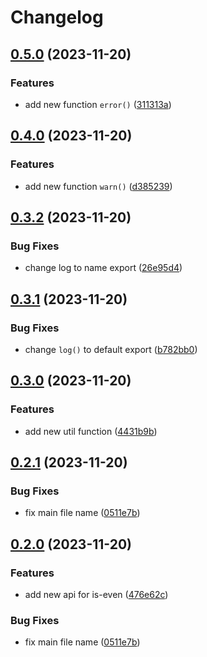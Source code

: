 # Changelog

## [0.5.0](https://github.com/YiCChi/front-monorepo/compare/is-even-v0.4.0...is-even-v0.5.0) (2023-11-20)


### Features

* add new function `error()` ([311313a](https://github.com/YiCChi/front-monorepo/commit/311313a41081fa8559a9a410795e691b5c0f1fb6))

## [0.4.0](https://github.com/YiCChi/front-monorepo/compare/is-even-v0.3.2...is-even-v0.4.0) (2023-11-20)


### Features

* add new function `warn()` ([d385239](https://github.com/YiCChi/front-monorepo/commit/d385239868407824f635ecf7372ae46dfc1e9e5c))

## [0.3.2](https://github.com/YiCChi/front-monorepo/compare/is-even-v0.3.1...is-even-v0.3.2) (2023-11-20)


### Bug Fixes

* change log to name export ([26e95d4](https://github.com/YiCChi/front-monorepo/commit/26e95d424ba0198cee1892f8576cdd7c55a1b6a5))

## [0.3.1](https://github.com/YiCChi/front-monorepo/compare/is-even-v0.3.0...is-even-v0.3.1) (2023-11-20)


### Bug Fixes

* change `log()` to default export ([b782bb0](https://github.com/YiCChi/front-monorepo/commit/b782bb06764476b938e9649d55773c3e18e3213b))

## [0.3.0](https://github.com/YiCChi/front-monorepo/compare/is-even-v0.2.1...is-even-v0.3.0) (2023-11-20)


### Features

* add new util function ([4431b9b](https://github.com/YiCChi/front-monorepo/commit/4431b9b7631e078f398193e5fd37602f86dbba9f))

## [0.2.1](https://github.com/YiCChi/front-monorepo/compare/is-even-v0.2.0...is-even-v0.2.1) (2023-11-20)


### Bug Fixes

* fix main file name ([0511e7b](https://github.com/YiCChi/front-monorepo/commit/0511e7b0dd64165d1928556121117dafeaf12dc7))

## [0.2.0](https://github.com/YiCChi/front-monorepo/compare/is-even-v0.1.0...is-even-v0.2.0) (2023-11-20)


### Features

* add new api for is-even ([476e62c](https://github.com/YiCChi/front-monorepo/commit/476e62cadb590c33bc9f120a15026a6e044cffbf))


### Bug Fixes

* fix main file name ([0511e7b](https://github.com/YiCChi/front-monorepo/commit/0511e7b0dd64165d1928556121117dafeaf12dc7))
